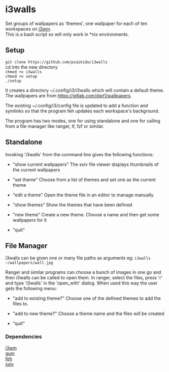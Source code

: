 # i3walls

Set groups of wallpapers as 'themes', one wallpaper for each of ten workspaces on [i3wm](https://i3wm.org/).  
This is a bash script so will only work in *nix environments.  

## Setup

`git clone https://github.com/psaikido/i3walls`  
cd into the new directory  
`chmod +x i3walls`  
`chmod +x setup`  
`./setup`

It creates a directory ~/.config/i3/i3walls which will contain a default theme. The wallpapers are from https://gitlab.com/dwt1/wallpapers.  

The existing ~/.config/i3/config file is updated to add a function and symlinks so that the program feh updates each workspace's background.

The program has two modes, one for using standalone and one for calling from a file manager like ranger, lf, fzf or similar.

## Standalone

Invoking 'i3walls' from the command line gives the following functions:

- "show current wallpapers"
	The sxiv file viewer displays thumbnails of the current wallpapers

- "set theme"
	Choose from a list of themes and set one as the current theme

- "edit a theme"
	Open the theme file in an editor to manage manually

- "show themes"
	Show the themes that have been defined

- "new theme"
	Create a new theme. Choose a name and then get some wallpapers for it

- "quit"

## File Manager

i3walls can be given one or many file paths as arguments eg: 
	`i3walls ~/wallpapers/wall.jpg`

Ranger and similar programs can choose a bunch of images in one go and then i3walls can be called to open them. In ranger, select the files, press 'r' and type 'i3walls' in the 'open_with' dialog. When used this way the user gets the following menu:

- "add to existing theme?"
	Choose one of the defined themes to add the files to.

- "add to new theme?"
	Choose a theme name and the files will be created

- "quit"


### Dependencies

[i3wm](https://i3wm.org/)  
[gum](https://github.com/charmbracelet/gum)  
[feh](https://wiki.archlinux.org/title/Feh)  
[sxiv](https://wiki.archlinux.org/title/Sxiv)

